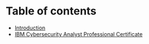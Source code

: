 # Table of contents

* [Introduction](README.md)
* [IBM Cybersecurity Analyst Professional Certificate](ibm-cybersecurity-analyst-professional-certificate.md)
